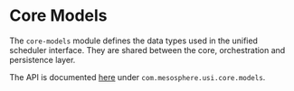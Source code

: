 # Core Models

The `core-models` module defines the data types used in the unified scheduler interface. They are shared between the
core, orchestration and persistence layer.

The API is documented [here](https://mesosphere.github.io/usi/api/com/mesosphere/usi/core/models/index.html) under
`com.mesosphere.usi.core.models`.
